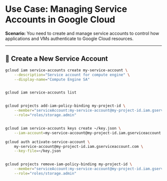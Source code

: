 # Use Case: Managing Service Accounts in Google Cloud

**Scenario:** You need to create and manage service accounts to control how applications and VMs authenticate to Google Cloud resources.

---

## 🔹 Create a New Service Account
```bash
gcloud iam service-accounts create my-service-account \
    --description="Service account for compute engine" \
    --display-name="Compute Engine SA"


gcloud iam service-accounts list


gcloud projects add-iam-policy-binding my-project-id \
    --member="serviceAccount:my-service-account@my-project-id.iam.gserviceaccount.com" \
    --role="roles/storage.admin"


gcloud iam service-accounts keys create ~/key.json \
    --iam-account=my-service-account@my-project-id.iam.gserviceaccount.com

gcloud auth activate-service-account \
    my-service-account@my-project-id.iam.gserviceaccount.com \
    --key-file=~/key.json


gcloud projects remove-iam-policy-binding my-project-id \
    --member="serviceAccount:my-service-account@my-project-id.iam.gserviceaccount.com" \
    --role="roles/storage.admin"
